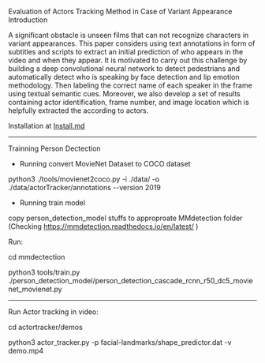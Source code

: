 Evaluation of Actors Tracking Method in Case of Variant Appearance Introduction

A significant obstacle is unseen films that can not recognize characters in variant appearances. This paper considers using text annotations in form of subtitles and scripts to extract an initial prediction of who appears in the video and when they appear. It is motivated to carry out this challenge by building a deep convolutional neural network to detect pedestrians and automatically detect who is speaking by face detection and lip emotion methodology. Then labeling the correct name of each speaker in the frame using textual semantic cues. Moreover, we also develop a set of results containing actor identification, frame number, and image location which is helpfully extracted the according to actors.

Installation at [Install.md](https://github.com/yenvu93/ActorTrackor/blob/main/Install.md)


-----------------------------------------------------------------------------------------
Trainning Person Dectection

+ Running convert MovieNet Dataset to COCO dataset

python3 ./tools/movienet2coco.py -i ./data/ -o ./data/actorTracker/annotations --version 2019

+ Running train model

copy person_detection_model stuffs to approproate MMdetection folder (Checking https://mmdetection.readthedocs.io/en/latest/ )

Run:

cd mmdectection

python3 tools/train.py ./person_detection_model/person_detection_cascade_rcnn_r50_dc5_movienet_movienet.py

-------------------------------------------------------------------------------------------

Run Actor tracking in video:

cd actortracker/demos

python3 actor_tracker.py -p facial-landmarks/shape_predictor.dat -v demo.mp4
